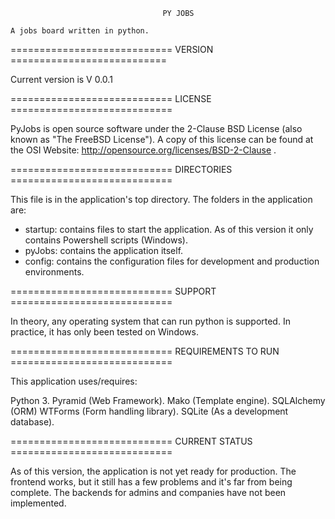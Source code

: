                                       PY JOBS

    A jobs board written in python.
	
   ============================ VERSION ===========================

   Current version is V 0.0.1

   ============================ LICENSE ============================

   PyJobs is open source software under the 2-Clause BSD License (also known as "The FreeBSD License"). 
   A copy of this license can be found at the OSI Website: http://opensource.org/licenses/BSD-2-Clause . 
	
   ============================ DIRECTORIES ============================

   This file is in the application's top directory. 
   The folders in the application are: 
 
   - startup: contains files to start the application. As of this version it only contains Powershell scripts (Windows).
   - pyJobs: contains the application itself. 
   - config: contains the configuration files for development and production environments. 
  
   ============================ SUPPORT ============================
   
   In theory, any operating system that can run python is supported. 
   In practice, it has only been tested on Windows. 
   
  ============================ REQUIREMENTS TO RUN ============================
   
   This application uses/requires:
   
   Python 3.
   Pyramid (Web Framework).
   Mako (Template engine).
   SQLAlchemy (ORM)
   WTForms (Form handling library).
   SQLite (As a development database).
   
   ============================ CURRENT STATUS ============================
   
   As of this version, the application is not yet ready for production. The frontend works, but it still has
   a few problems and it's far from being complete. The backends for admins and companies have not been implemented.
   
